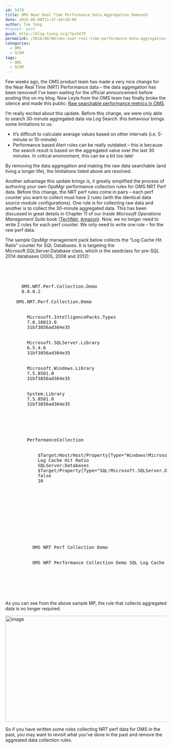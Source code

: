 ```yaml
---
id: 5479
title: OMS Near Real Time Performance Data Aggregation Removed
date: 2016-08-08T21:47:44+10:00
author: Tao Yang
#layout: post
guid: http://blog.tyang.org/?p=5479
permalink: /2016/08/08/oms-near-real-time-performance-data-aggregation-removed/
categories:
  - OMS
  - SCOM
tags:
  - OMS
  - SCOM
---
```

Few weeks ago, the OMS product team has made a very nice change for the Near Real Time (NRT) Performance data – the data aggregation has been removed! I’ve been waiting for the official announcement before posting this on my blog. Now Leyla from the OMS team has finally broke the silence and made this public: <a href="https://blogs.technet.microsoft.com/msoms/2016/08/05/raw-searchable-performance-metrics-in-oms/">Raw searchable performance metrics in OMS</a>.

I’m really excited about this update. Before this change, we were only able to search 30-minute aggregated data via Log Search. this behaviour brings some limitations to us:
<ul>
 	<li>It’s difficult to calculate average values based on other intervals (i.e. 5-minute or 10-minute)</li>
 	<li>Performance based Alert rules can be really outdated – this is because the search result is based on the aggregated value over the last 30 minutes. In critical environment, this can be a bit too late!</li>
</ul>
By removing the data aggregation and making the raw data searchable (and living a longer life), the limitations listed above are resolved.

Another advantage this update brings is, it greatly simplified the process of authoring your own OpsMgr performance collection rules for OMS NRT Perf data. Before this change, the NRT perf rules come in pairs – each perf counter you want to collect must have 2 rules (with the identical data source module configurations). One rule is for collecting raw data and another is to collect the 30-minute aggregated data. This has been discussed in great details in Chapter 11 of our <em>Inside Microsoft Operations Management Suite</em> book (<a href="https://gallery.technet.microsoft.com/Inside-the-Operations-2928e342">TechNet</a>, <a href="https://www.amazon.com/Inside-Microsoft-Operations-Management-Hands--ebook/dp/B01CH1L9X6">Amazon</a>). Now, we no longer need to write 2 rules for each perf counter. We only need to write one rule – for the raw perf data.

The sample OpsMgr management pack below collects the “Log Cache Hit Ratio” counter for SQL Databases. It is targeting the Microsoft.SQLServer.Database class, which is the seedclass for pre-SQL 2014 databases (2005, 2008 and 2012):
<pre class="" language="XML">
<?xml version="1.0" encoding="utf-8"?>
<ManagementPack SchemaVersion="2.0" ContentReadable="true" xmlns:xsd="http://www.w3.org/2001/XMLSchema">
  <Manifest>
    <Identity>
      <ID>OMS.NRT.Perf.Collection.Demo</ID>
      <Version>0.0.0.2</Version>
    </Identity>
    <Name>OMS.NRT.Perf.Collection.Demo</Name>
    <References>
      <Reference Alias="IPTypes">
        <ID>Microsoft.IntelligencePacks.Types</ID>
        <Version>7.0.10013.0</Version>
        <PublicKeyToken>31bf3856ad364e35</PublicKeyToken>
      </Reference>
      <Reference Alias="SQL">
        <ID>Microsoft.SQLServer.Library</ID>
        <Version>6.5.4.0</Version>
        <PublicKeyToken>31bf3856ad364e35</PublicKeyToken>
      </Reference>
      <Reference Alias="Windows">
        <ID>Microsoft.Windows.Library</ID>
        <Version>7.5.8501.0</Version>
        <PublicKeyToken>31bf3856ad364e35</PublicKeyToken>
      </Reference>
      <Reference Alias="System">
        <ID>System.Library</ID>
        <Version>7.5.8501.0</Version>
        <PublicKeyToken>31bf3856ad364e35</PublicKeyToken>
      </Reference>
    </References>
  </Manifest>
  <Monitoring>
    <Rules>
      <Rule ID="OMS.NRT.Perf.Collection.Demo.SQL.Log.Cache.Hit.Ratio.Perf.Rule" Target="SQL!Microsoft.SQLServer.Database" Enabled="true" Remotable="false" ConfirmDelivery="false" Priority="Normal" DiscardLevel="100">
        <Category>PerformanceCollection</Category>
        <DataSources>
          <DataSource ID="DS" TypeID="IPTypes!Microsoft.IntelligencePacks.Performance.DataProvider">
            <ComputerName>$Target/Host/Host/Property[Type="Windows!Microsoft.Windows.Computer"]/NetworkName$</ComputerName>
            <CounterName>Log Cache Hit Ratio</CounterName>
            <ObjectName>SQLServer:Databases</ObjectName>
            <InstanceName>$Target/Property[Type="SQL!Microsoft.SQLServer.Database"]/DatabaseName$</InstanceName>
            <AllInstances>false</AllInstances>
            <IntervalSeconds>10</IntervalSeconds>
          </DataSource>
        </DataSources>
        <WriteActions>
          <WriteAction ID="WA" TypeID="IPTypes!Microsoft.SystemCenter.CollectCloudPerformanceData_PerfIP" />
        </WriteActions>
      </Rule>
    </Rules>
  </Monitoring>
  <LanguagePacks>
    <LanguagePack ID="ENU" IsDefault="true">
      <DisplayStrings>
        <DisplayString ElementID="OMS.NRT.Perf.Collection.Demo">
          <Name>OMS NRT Perf Collection Demo</Name>
        </DisplayString>
        <DisplayString ElementID="OMS.NRT.Perf.Collection.Demo.SQL.Log.Cache.Hit.Ratio.Perf.Rule">
          <Name>OMS NRT Performance Collection Demo SQL Log Cache Hit Ratio Perf Rule</Name>
        </DisplayString>
      </DisplayStrings>
      <KnowledgeArticles></KnowledgeArticles>
    </LanguagePack>
  </LanguagePacks>
</ManagementPack>
</pre>
As you can see from the above sample MP, the rule that collects aggregated data is no longer required.

<a href="http://blog.tyang.org/wp-content/uploads/2016/08/image-6.png"><img style="padding-top: 0px; padding-left: 0px; padding-right: 0px; border: 0px;" title="image" src="http://blog.tyang.org/wp-content/uploads/2016/08/image_thumb-6.png" alt="image" width="658" height="332" border="0" /></a>

So if you have written some rules collecting NRT perf data for OMS in the past, you may want to revisit what you’ve done in the past and remove the aggreated data collection rules.